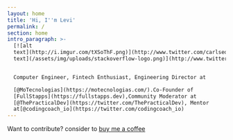 ```yaml
---
layout: home
title: 'Hi, I''m Levi'
permalink: /
section: home
intro_paragraph: >-
  [![alt
  text](http://i.imgur.com/tXSoThF.png)](http://www.twitter.com/carlsednaoui)[![alt
  text](/assets/img/uploads/stackoverflow-logo.png)](http://www.twitter.com/carlsednaoui)<br/>


  Computer Engineer, Fintech Enthusiast, Engineering Director at 

  [@MoTecnologias](https://motecnologias.com/).Co-Founder of
  [FullStapps](https://fullstapps.dev),Community Moderator at
  [@ThePracticalDev](https://twitter.com/ThePracticalDev), Mentor
  at[@codingcoach_io](https://twitter.com/codingcoach_io)
---
```

Want to contribute? consider to [buy me a coffee](https://www.buymeacoffee.com/R3i9IQJ)
